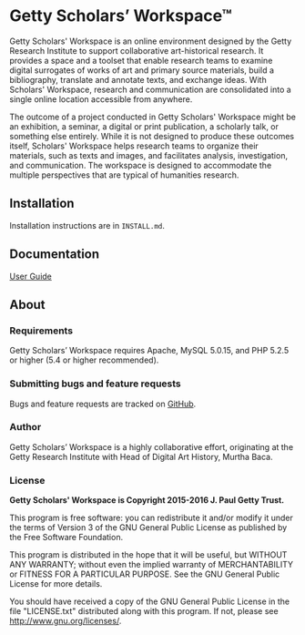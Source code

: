 # Getty Scholars’ Workspace™

Getty Scholars' Workspace is an online environment designed by the Getty Research Institute to support collaborative art-historical research. It provides a space and a toolset that enable research teams to examine digital surrogates of works of art and primary source materials, build a bibliography, translate and annotate texts, and exchange ideas. With Scholars' Workspace, research and communication are consolidated into a single online location accessible from anywhere. 

The outcome of a project conducted in Getty Scholars' Workspace might be an exhibition, a seminar, a digital or print publication, a scholarly talk, or something else entirely. While it is not designed to produce these outcomes itself, Scholars' Workspace helps research teams to organize their materials, such as texts and images, and facilitates analysis, investigation, and communication. The workspace is designed to accommodate the multiple perspectives that are typical of humanities research.

## Installation

Installation instructions are in `INSTALL.md`.

## Documentation

[User Guide](http://www.getty.edu/research/scholars/digital_art_history/getty_scholars_workspace/index.html)

## About

### Requirements

Getty Scholars’ Workspace requires Apache, MySQL 5.0.15, and PHP 5.2.5 or higher (5.4 or higher recommended).

### Submitting bugs and feature requests

Bugs and feature requests are tracked on [GitHub](https://github.com/GettyScholarsWorkspace/GettyScholarsWorkspace/issues).

### Author

Getty Scholars’ Workspace is a highly collaborative effort, originating at the Getty Research Institute with Head of Digital Art History, Murtha Baca. 

### License

**Getty Scholars' Workspace is Copyright 2015-2016 J. Paul Getty Trust.**

This program is free software: you can redistribute it and/or modify
it under the terms of Version 3 of the GNU General Public License as
published by the Free Software Foundation.

This program is distributed in the hope that it will be useful, but
WITHOUT ANY WARRANTY; without even the implied warranty of
MERCHANTABILITY or FITNESS FOR A PARTICULAR PURPOSE.  See the GNU
General Public License for more details.

You should have received a copy of the GNU General Public License in
the file "LICENSE.txt" distributed along with this program.  If not,
please see <http://www.gnu.org/licenses/>.
